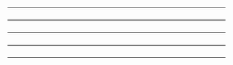 ###
###
###
###
###
###
###
###
###
###
###
###
###
###
###
###
###
###
###
###
###
###
###
###
###
###
###
###
---

```
```

---

```
```

---

```
```

---

```
```

---

```
```

